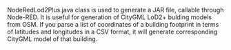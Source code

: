 NodeRedLod2Plus.java class is used to generate a JAR file, callable through Node-RED. It is useful for generation of CityGML LoD2+ bulding models from OSM. If you parse a list of coordinates of a building footprint in terms of latitudes and longitudes in a CSV format, it will generate corresponding CityGML model of that building. 
